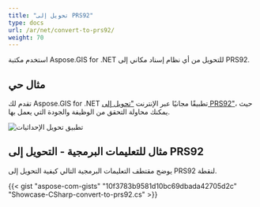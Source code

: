 ```yaml
---
title: "تحويل إلى PRS92"
type: docs
url: /ar/net/convert-to-prs92/
weight: 70
---
```


استخدم مكتبة Aspose.GIS for .NET للتحويل من أي نظام إسناد مكاني إلى PRS92.

## **مثال حي**

تقدم لك Aspose.GIS for .NET تطبيقًا مجانيًا عبر الإنترنت ["تحويل إلى PRS92"](https://products.aspose.app/gis/transformation/convert-to-prs92)، حيث يمكنك محاولة التحقق من الوظيفة والجودة التي يعمل بها.

![تطبيق تحويل الإحداثيات](transform-coordinates.png)

## **مثال للتعليمات البرمجية - التحويل إلى PRS92**

يوضح مقتطف التعليمات البرمجية التالي كيفية التحويل إلى PRS92 لنقطة.

{{< gist "aspose-com-gists" "10f3783b9581d10bc69dbada42705d2c" "Showcase-CSharp-convert-to-prs92.cs" >}}

